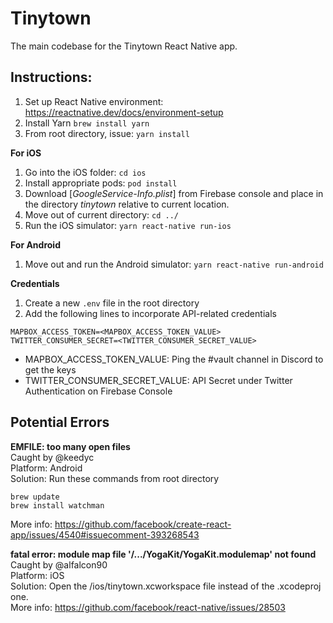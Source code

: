 # Tinytown
The main codebase for the Tinytown React Native app.

## Instructions:

1. Set up React Native environment: https://reactnative.dev/docs/environment-setup
2. Install Yarn `brew install yarn`
3. From root directory, issue: `yarn install`

**For iOS**
1. Go into the iOS folder: `cd ios`
2. Install appropriate pods: `pod install`
3. Download [_GoogleService-Info.plist_] from Firebase console and place in the directory _tinytown_ relative to current location.
3. Move out of current directory: `cd ../`
4. Run the iOS simulator: `yarn react-native run-ios`

**For Android**
1. Move out and run the Android simulator: `yarn react-native run-android`

**Credentials**
1. Create a new `.env` file in the root directory
2. Add the following lines to incorporate API-related credentials
```
MAPBOX_ACCESS_TOKEN=<MAPBOX_ACCESS_TOKEN_VALUE>
TWITTER_CONSUMER_SECRET=<TWITTER_CONSUMER_SECRET_VALUE>
```
- MAPBOX_ACCESS_TOKEN_VALUE: Ping the #vault channel in Discord to get the keys
- TWITTER_CONSUMER_SECRET_VALUE: API Secret under Twitter Authentication on Firebase Console

## Potential Errors
**EMFILE: too many open files**\
Caught by @keedyc\
Platform: Android\
Solution: Run these commands from root directory
```
brew update
brew install watchman
```
More info: https://github.com/facebook/create-react-app/issues/4540#issuecomment-393268543

**fatal error: module map file '/.../YogaKit/YogaKit.modulemap' not found**\
Caught by @alfalcon90\
Platform: iOS\
Solution: Open the /ios/tinytown.xcworkspace file instead of the .xcodeproj one.\
More info: https://github.com/facebook/react-native/issues/28503
